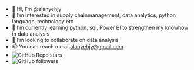 - 👋 Hi, I’m @alanyehjy
- 👀 I’m interested in supply chainmanagement, data analytics, python language, technology etc
- 🌱 I’m currently learning python, sql, Power BI to strengthen my knowhow in data analysis
- 💞️ I’m looking to collaborate on data analysis
- 📫 You can reach me at alanyehjy@gmail.com
- ![GitHub Repo stars](https://img.shields.io/github/stars/alanyeh/alanyehjy.github.io?style=social)
- ![GitHub followers](https://img.shields.io/github/followers/alanyeh?logo=Alan%20Yeh&style=social)
<!---
alanyehjy/alanyehjy is a ✨ special ✨ repository because its `README.md` (this file) appears on your GitHub profile.
You can click the Preview link to take a look at your changes.
--->
